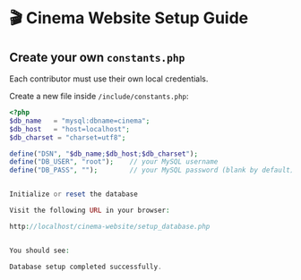# 🎬 Cinema Website Setup Guide

## Create your own `constants.php`

Each contributor must use their own local credentials.

Create a new file inside `/include/constants.php`:

```php
<?php
$db_name   = "mysql:dbname=cinema";
$db_host   = "host=localhost";
$db_charset = "charset=utf8";

define("DSN", "$db_name;$db_host;$db_charset");
define("DB_USER", "root");    // your MySQL username
define("DB_PASS", "");        // your MySQL password (blank by default)


Initialize or reset the database

Visit the following URL in your browser:

http://localhost/cinema-website/setup_database.php


You should see:

Database setup completed successfully.
